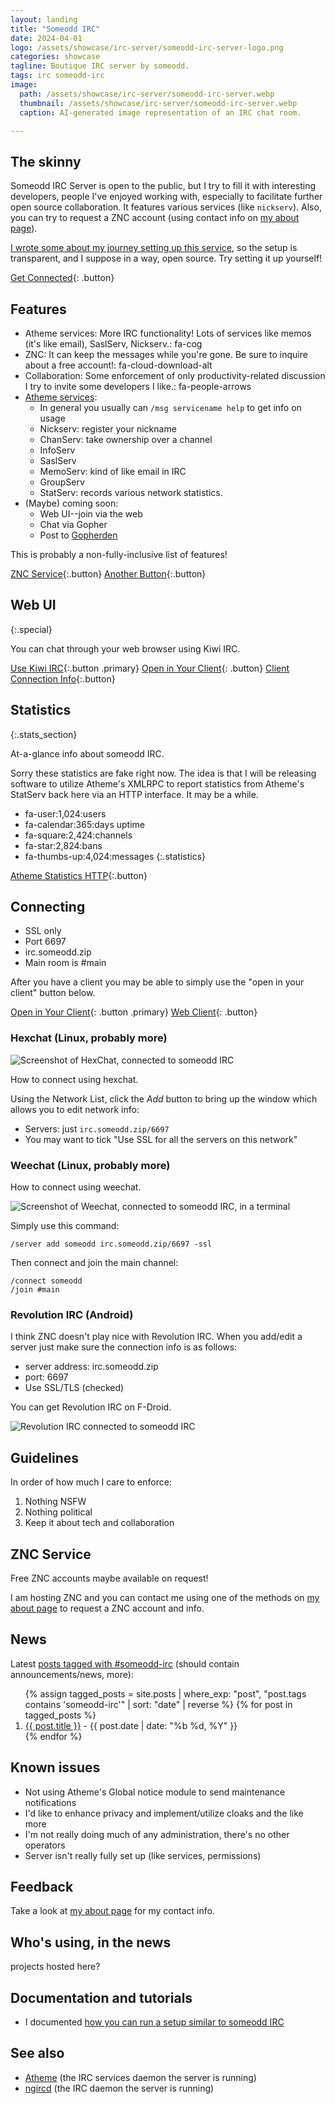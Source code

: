 ```yaml
---
layout: landing
title: "Someodd IRC"
date: 2024-04-01
logo: /assets/showcase/irc-server/someodd-irc-server-logo.png
categories: showcase
tagline: Boutique IRC server by someodd.
tags: irc someodd-irc
image:
  path: /assets/showcase/irc-server/someodd-irc-server.webp
  thumbnail: /assets/showcase/irc-server/someodd-irc-server.webp
  caption: AI-generated image representation of an IRC chat room.

---
```


## The skinny

Someodd IRC Server is open to the public, but I try to fill it with interesting developers, people I've enjoyed working with, especially to facilitate further open source collaboration. It features various services (like `nickserv`). Also, you can try to request a ZNC account (using contact info on [my about page](/about)).

 [I wrote some about my journey setting up this service](/notes/irc-server), so the setup is transparent, and I suppose in a way, open source. Try setting it up yourself!

[Get Connected](#connecting){: .button}

## Features

* Atheme services: More IRC functionality! Lots of services like memos (it's like email), SaslServ, Nickserv.: fa-cog
* ZNC: It can keep the messages while you're gone. Be sure to inquire about a free account!: fa-cloud-download-alt
* Collaboration: Some enforcement of only productivity-related discussion I try to invite some developers I like.: fa-people-arrows
* [Atheme services](https://atheme.dev/):
  * In general you usually can `/msg servicename help` to get info on usage
  * Nickserv: register your nickname
  * ChanServ: take ownership over a channel
  * InfoServ
  * SaslServ
  * MemoServ: kind of like email in IRC
  * GroupServ
  * StatServ: records various network statistics.
* (Maybe) coming soon:
  * Web UI--join via the web
  * Chat via Gopher
  * Post to [Gopherden](/showcase/gopherden)

This is probably a non-fully-inclusive list of features!

[ZNC Service](#znc-service){:.button}
[Another Button](#znc-service){:.button}

## Web UI
{:.special}

You can chat through your web browser using Kiwi IRC.

[Use Kiwi IRC](https://kiwiirc.com/nextclient/#irc://irc.someodd.zip:+6697/#main){:.button .primary}
[Open in Your Client](ircs://irc.someodd.zip:6697/main){: .button}
[Client Connection Info](#connecting){:.button}

##  Statistics
{:.stats_section}

At-a-glance info about someodd IRC. 

Sorry these statistics are fake right now. The idea is that I will be releasing software to utilize Atheme's XMLRPC to report statistics from Atheme's StatServ back here via an HTTP interface. It may be a while.

* fa-user:1,024:users
* fa-calendar:365:days uptime
* fa-square:2,424:channels
* fa-star:2,824:bans
* fa-thumbs-up:4,024:messages
{:.statistics}

[Atheme Statistics HTTP](https://github.com/someodd/atheme-stats-http){:.button}

## Connecting

* SSL only
* Port 6697
* irc.someodd.zip
* Main room is #main

After you  have a client you may be able to simply use the "open in your client" button below.

[Open in Your Client](ircs://irc.someodd.zip:6697/main){: .button .primary}
[Web Client](#web-ui){: .button}

### Hexchat (Linux, probably more)

![Screenshot of HexChat, connected to someodd IRC](/assets/showcase/irc-server/someodd-irc-hexchat.png)

How to connect using hexchat.

Using the Network List, click the *Add* button to bring up the window which allows you to edit network info:

* Servers: just `irc.someodd.zip/6697`
* You may want to tick "Use SSL for all the servers on this network"

### Weechat (Linux, probably more)

How to connect using weechat.

![Screenshot of Weechat, connected to someodd IRC, in a terminal](/assets/showcase/irc-server/someodd-irc-weechat.png)

Simply use this command:

```
/server add someodd irc.someodd.zip/6697 -ssl
```

Then connect and join the main channel:

```
/connect someodd
/join #main
```

### Revolution IRC (Android)

I think ZNC doesn't play nice with Revolution IRC. When you add/edit a server just make sure the connection info is as follows:

* server address: irc.someodd.zip
* port: 6697
* Use SSL/TLS (checked)

You can get Revolution IRC on F-Droid.

![Revolution IRC connected to someodd IRC](/assets/showcase/irc-server/someodd-irc-revolution-irc.png)

## Guidelines

In order of how much I care to enforce:

1. Nothing NSFW
1. Nothing political
1. Keep it about tech and collaboration

## ZNC Service

Free ZNC accounts maybe available on request!

I am hosting ZNC and you can contact me using one of the methods on [my about page](/about) to request a ZNC account and info.

## News

Latest [posts tagged with #someodd-irc](/tags/#someodd-irc) (should contain announcements/news, more):

<ol>
  {% assign tagged_posts = site.posts | where_exp: "post", "post.tags contains 'someodd-irc'" | sort: "date" | reverse %}
  {% for post in tagged_posts %}
    <li>
      <a href="{{ post.url | prepend: site.baseurl }}">{{ post.title }}</a>
      <span>- {{ post.date | date: "%b %d, %Y" }}</span> <!-- Customizing the date format -->
    </li>
  {% endfor %}
</ol>

## Known issues

* Not using Atheme's Global notice module to send maintenance notifications
* I'd like to enhance privacy and implement/utilize cloaks and the like more
* I'm not really doing much of any administration, there's no other operators
* Server isn't really fully set up (like services, permissions)

## Feedback

Take a look at [my about page](/about) for my contact info.

## Who's using, in the news

projects hosted here?

## Documentation and tutorials

* I documented [how you can run a setup similar to someodd IRC](/notes/irc-server)

## See also

* [Atheme](https://atheme.dev) (the IRC services daemon the server is running)
* [ngircd](https://ngircd.barton.de/) (the IRC daemon the server is running)